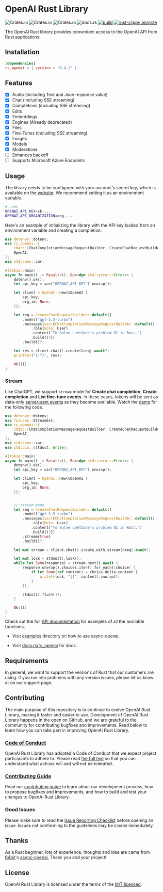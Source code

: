 # OpenAI Rust Library

![Crates.io](https://img.shields.io/crates/v/rs_openai?style=flat-square&logo=appveyor)
![Crates.io](https://img.shields.io/crates/d/rs_openai?style=flat-square&logo=appveyor)
![Crates.io](https://img.shields.io/crates/l/rs_openai?style=flat-square&logo=appveyor)
![docs.rs](https://img.shields.io/docsrs/rs_openai?style=flat-square&logo=appveyor)
[![build](https://github.com/YanceyOfficial/rs-openai/actions/workflows/rust.yml/badge.svg)](https://github.com/YanceyOfficial/rs-openai/actions/workflows/rust.yml)
[![rust-clippy analyze](https://github.com/YanceyOfficial/rs-openai/actions/workflows/rust-clippy.yml/badge.svg)](https://github.com/YanceyOfficial/rs-openai/actions/workflows/rust-clippy.yml)

The OpenAI Rust library provides convenient access to the OpenAI API from Rust applications.

## Installation

```toml
[dependencies]
rs_openai = { version = "0.4.1" }
```

## Features

- [x] Audio (including Text and Json response value)
- [x] Chat (including SSE streaming)
- [x] Completions (including SSE streaming)
- [x] Edits
- [x] Embeddings
- [x] Engines (Already deprecated)
- [x] Files
- [x] Fine-Tunes (including SSE streaming)
- [x] Images
- [x] Models
- [x] Moderations
- [ ] Enhances backoff
- [ ] Supports Microsoft Azure Endpoints

## Usage

The library needs to be configured with your account's secret key, which is available on the [website](https://platform.openai.com/account/api-keys). We recommend setting it as an environment variable.

```bash
# .env
OPENAI_API_KEY=sk-...
OPENAI_API_ORGANIZATION=org-...
```

Here's an example of initializing the library with the API key loaded from an environment variable and creating a completion:

```rust
use dotenvy::dotenv;
use rs_openai::{
    chat::{ChatCompletionMessageRequestBuilder, CreateChatRequestBuilder, Role},
    OpenAI,
};
use std::env::var;

#[tokio::main]
async fn main() -> Result<(), Box<dyn std::error::Error>> {
    dotenv().ok();
    let api_key = var("OPENAI_API_KEY").unwrap();

    let client = OpenAI::new(&OpenAI {
        api_key,
        org_id: None,
    });

    let req = CreateChatRequestBuilder::default()
        .model("gpt-3.5-turbo")
        .messages(vec![ChatCompletionMessageRequestBuilder::default()
            .role(Role::User)
            .content("To Solve LeetCode's problem 81 in Rust.")
            .build()?])
        .build()?;

    let res = client.chat().create(&req).await?;
    println!("{:?}", res);

    Ok(())
}
```

### Stream

Like ChatGPT, we support `stream` mode for **Create chat completion**, **Create completion** and **List fine-tune events**. In these cases, tokens will be sent as data-only [server-sent events](https://developer.mozilla.org/en-US/docs/Web/API/Server-sent_events/Using_server-sent_events#Event_stream_format) as they become available. Watch the [demo](https://edge.yancey.app/beg/qkzmqxyg-1680159198801.mp4) for the following code.

```rust
use dotenvy::dotenv;
use futures::StreamExt;
use rs_openai::{
    chat::{ChatCompletionMessageRequestBuilder, CreateChatRequestBuilder, Role},
    OpenAI,
};
use std::env::var;
use std::io::{stdout, Write};

#[tokio::main]
async fn main() -> Result<(), Box<dyn std::error::Error>> {
    dotenv().ok();
    let api_key = var("OPENAI_API_KEY").unwrap();

    let client = OpenAI::new(&OpenAI {
        api_key,
        org_id: None,
    });


    // stream mode
    let req = CreateChatRequestBuilder::default()
        .model("gpt-3.5-turbo")
        .messages(vec![ChatCompletionMessageRequestBuilder::default()
            .role(Role::User)
            .content("To Solve LeetCode's problem 81 in Rust.")
            .build()?])
        .stream(true)
        .build()?;

    let mut stream = client.chat().create_with_stream(&req).await?;

    let mut lock = stdout().lock();
    while let Some(response) = stream.next().await {
        response.unwrap().choices.iter().for_each(|choice| {
            if let Some(ref content) = choice.delta.content {
                write!(lock, "{}", content).unwrap();
            }
        });

        stdout().flush()?;
    }

    Ok(())
}
```

Check out the full [API documentation](https://platform.openai.com/docs/api-reference/) for examples of all the available functions.

- Visit [examples](https://github.com/YanceyOfficial/rs-openai/tree/master/examples) directory on how to use async-openai.

- Visit [docs.rs/rs_openai](https://docs.rs/rs_openai) for docs.

## Requirements

In general, we want to support the versions of Rust that our customers are using. If you run into problems with any version issues, please let us know at on our support page.

## Contributing

The main purpose of this repository is to continue to evolve OpenAI Rust Library, making it faster and easier to use. Development of OpenAI Rust Library happens in the open on GitHub, and we are grateful to the community for contributing bugfixes and improvements. Read below to learn how you can take part in improving OpenAI Rust Library.

### [Code of Conduct](./CODE_OF_CONDUCT.md)

OpenAI Rust Library has adopted a Code of Conduct that we expect project participants to adhere to. Please read [the full text](./CODE_OF_CONDUCT.md) so that you can understand what actions will and will not be tolerated.

### [Contributing Guide](./CONTRIBUTING.md)

Read our [contributing guide](./CONTRIBUTING.md) to learn about our development process, how to propose bugfixes and improvements, and how to build and test your changes to OpenAI Rust Library.

### Good Issues

Please make sure to read the [Issue Reporting Checklist](./.github/ISSUE_TEMPLATE/bug_report.md) before opening an issue. Issues not conforming to the guidelines may be closed immediately.

## Thanks

As a Rust beginner, lots of experience, thoughts and idea are came from [64bit](https://github.com/64bit)'s [async-openai](https://github.com/64bit/async-openai), Thank you and your project!

## License

OpenAI Rust Library is licensed under the terms of the [MIT licensed](https://opensource.org/licenses/MIT).
